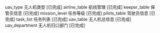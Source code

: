 uav_type 无人机类型 [已完成]
airline_table 航线管理 [已完成]
keeper_table 保管员信息 [已完成]
mission_level 任务等级 [已完成]
pilots_table 驾驶员信息 [已完成]
task_list 任务列表 [已完成]
uav_table 无人机总信息 [已完成]
uav_department 无人机归口部门 [已完成]